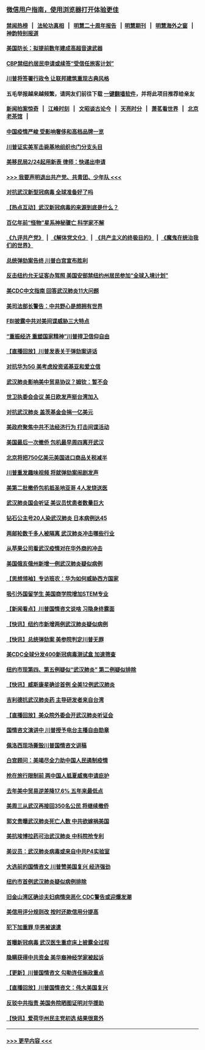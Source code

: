 ### [微信用户指南，使用浏览器打开体验更佳](https://github.com/gfw-breaker/banned-news1/blob/master/indexes/wechat-guide.md?t=0)
#### [禁闻热榜](热点新闻.md?t=0)  &nbsp;&nbsp;|&nbsp;&nbsp; [法轮功真相](https://github.com/gfw-breaker/truth/blob/master/README.md?t=0) &nbsp;&nbsp;|&nbsp;&nbsp; [明慧二十周年报告](https://github.com/gfw-breaker/mh-reports/blob/master/README.md?t=0) &nbsp;&nbsp;|&nbsp;&nbsp;[明慧期刊](https://github.com/gfw-breaker/mh-qikan) &nbsp;&nbsp;|&nbsp;&nbsp; [明慧海外之窗](https://github.com/gfw-breaker/mh-news/blob/master/README.md?t=0) &nbsp;&nbsp;|&nbsp;&nbsp; [神韵特别报道](https://github.com/gfw-breaker/mh-news/blob/master/shenyun.md?t=0)
#### [美国防长：拟提前数年建成高超音速武器](../pages/nsc412/n11850959.md?t=02071844) 
#### [CBP禁纽约居民申请或续签“受信任旅客计划”](../pages/nsc412/n11850857.md?t=02071844) 
#### [川普将签署行政令 让联邦建筑重现古典风格](../pages/nsc412/n11850654.md?t=02071844) 
#### 五毛举报越来越频繁，请网友们前往下载 [一键翻墙软件](https://github.com/gfw-breaker/ssr-accounts)，并将此项目推荐给亲友
#### [新闻拍案惊奇](https://github.com/gfw-breaker/banned-news1/blob/master/pages/link4.md) &nbsp;&nbsp;|&nbsp;&nbsp; [江峰时刻](https://github.com/gfw-breaker/banned-news1/blob/master/pages/link4.md) &nbsp;&nbsp;|&nbsp;&nbsp; [文昭谈古论今](https://github.com/gfw-breaker/banned-news1/blob/master/pages/link4.md) &nbsp;&nbsp;|&nbsp;&nbsp; [天亮时分](https://github.com/gfw-breaker/banned-news1/blob/master/pages/link4.md) &nbsp;&nbsp;|&nbsp;&nbsp; [萧茗看世界](https://github.com/gfw-breaker/banned-news1/blob/master/pages/link4.md) &nbsp;&nbsp;|&nbsp;&nbsp; [北京老茶馆](https://github.com/gfw-breaker/banned-news1/blob/master/pages/link4.md) &nbsp;&nbsp;|&nbsp;&nbsp; 
#### [中国疫情严峻 受影响奢侈和高档品牌一览](../pages/nsc412/n11850319.md?t=02071844) 
#### [川普证实美军击毙基地组织也门分支头目](../pages/nsc412/n11850383.md?t=02071844) 
#### [美移民局2/24起用新表 律师：快递出申请](../pages/nsc412/n11848220.md?t=02071844) 
#### [>>> 我要声明退出共产党、共青团、少年队 <<<](https://github.com/begood0513/goodnews/blob/master/quit/letter.md) 
#### [对抗武汉新型冠病毒 全球准备好了吗](../pages/nsc412/n11850142.md?t=02071844) 
#### [【热点互动】武汉新冠病毒的来源到底是什么？](../pages/nsc412/n11849749.md?t=02071844) 
#### [百亿年前“怪物”星系神秘骤亡 科学家不解](../pages/nsc412/n11849863.md?t=02071844) 
#### [《九评共产党》](https://github.com/begood0513/9ping.md/blob/master/README.md) &nbsp;|&nbsp; [《解体党文化》](../../../../jtdwh.md/blob/master/README.md)  &nbsp;|&nbsp; [《共产主义的终极目的》](../../../../gczydzjmd.md/blob/master/README.md) &nbsp;|&nbsp; [《魔鬼在统治我们的世界》](../../../../mgztzwmdsj.md/blob/master/README.md) 
#### [总统弹劾案告终 川普白宫宣布胜利](../pages/nsc412/n11849985.md?t=02071844) 
#### [反击纽约允无证客办驾照  美国安部禁纽约州居民参加“全球入境计划”](../pages/nsc412/n11849828.md?t=02071844) 
#### [美CDC中文指南 回答武汉肺炎11大问题](../pages/nsc412/n11849703.md?t=02071844) 
#### [美司法部长警告：中共野心是想拥有世界](../pages/nsc412/n11849769.md?t=02071844) 
#### [FBI披露中共对美间谍威胁三大特点](../pages/nsc412/n11849700.md?t=02071844) 
#### [“重振经济 重塑国家精神”川普捍卫信仰自由](../pages/nsc412/n11849641.md?t=02071844) 
#### [【直播回放】川普发表关于弹劾案讲话](../pages/nsc412/n11849472.md?t=02071844) 
#### [对抗华为5G 美考虑投资诺基亚和爱立信](../pages/nsc412/n11849510.md?t=02071844) 
#### [武汉肺炎影响美中贸易协议？姆钦：暂不会](../pages/nsc412/n11849497.md?t=02071844) 
#### [世卫执委会会议 美日欧发声挺台湾加入](../pages/nsc412/n11849433.md?t=02071844) 
#### [对抗武汉肺炎 盖茨基金会捐一亿美元](../pages/nsc412/n11848953.md?t=02071844) 
#### [美政府聚焦中共不法经济行为 打击间谍活动](../pages/nsc412/n11849322.md?t=02071844) 
#### [美国最后一次撤侨 包机最早周四离开武汉](../pages/nsc412/n11849395.md?t=02071844) 
#### [北京将把750亿美元美国进口商品关税减半](../pages/nsc412/n11848896.md?t=02071844) 
#### [川普重发趣味视频 将就弹劾案闹剧发声](../pages/nsc412/n11848715.md?t=02071844) 
#### [美第二批撤侨包机抵圣地亚哥 4人发烧送医](../pages/nsc412/n11847923.md?t=02071844) 
#### [武汉肺炎国会听证 美议员忧患者数量巨大](../pages/nsc412/n11844851.md?t=02071844) 
#### [钻石公主号20人染武汉肺炎 日本病例达45](../pages/nsc412/n11847823.md?t=02071844) 
#### [两邮轮数千多人被隔离 武汉肺炎冲击哪些行业](../pages/nsc412/n11847456.md?t=02071844) 
#### [从苹果公司看武汉疫情对在华外商的冲击](../pages/nsc412/n11847586.md?t=02071844) 
#### [美国俄亥俄州新增一例武汉肺炎疑似病例](../pages/nsc412/n11847714.md?t=02071844) 
#### [【思想领袖】专访班农：华为如何威胁西方国家](../pages/nsc412/n11847306.md?t=02071844) 
#### [吸引外国留学生 美国商学院增加STEM专业](../pages/nsc412/n11847417.md?t=02071844) 
#### [【新闻看点】川普国情咨文说啥 习隐身终露面](../pages/nsc412/n11847016.md?t=02071844) 
#### [【快讯】纽约市新增两例武汉肺炎疑似病例](../pages/nsc412/n11847250.md?t=02071844) 
#### [【快讯】总统弹劾案 美参院判定川普无罪](../pages/nsc412/n11847316.md?t=02071844) 
#### [美CDC全球分发400新冠病毒测试盒 加速筛查](../pages/nsc412/n11847260.md?t=02071844) 
#### [纽约市现第四、第五例疑似“武汉肺炎”   第二例疑似排除](../pages/nsc412/n11847332.md?t=02071844) 
#### [【快讯】威斯康星确诊首例 全美12例武汉肺炎](../pages/nsc412/n11847162.md?t=02071844) 
#### [吉利德抗武汉肺炎药 主导研发者来自台湾](../pages/nsc412/n11847064.md?t=02071844) 
#### [【直播回放】美众院外委会开武汉肺炎听证会](../pages/nsc412/n11846727.md?t=02071844) 
#### [国情咨文演讲中 川普授予电台主播自由勋章](../pages/nsc412/n11846815.md?t=02071844) 
#### [佩洛西现场撕毁川普国情咨文讲稿](../pages/nsc412/n11846724.md?t=02071844) 
#### [白宫顾问：美竭尽全力助中国人民遏制疫情](../pages/nsc412/n11846756.md?t=02071844) 
#### [抢在旅行限制前 两中国人抵夏威夷申请庇护](../pages/nsc412/n11846866.md?t=02071844) 
#### [去年美中贸易逆差降17.6% 五年来最低点](../pages/nsc412/n11846755.md?t=02071844) 
#### [美周三从武汉再接回350名公民 将继续撤侨](../pages/nsc412/n11846705.md?t=02071844) 
#### [郭文贵曝武汉肺炎死亡人数 中共欲嫁祸美国](../pages/nsc412/n11846240.md?t=02071844) 
#### [美抗埃博拉药可治武汉肺炎 中科院抢专利](../pages/nsc412/n11846409.md?t=02071844) 
#### [美议员：武汉肺炎病毒或来自中共P4实验室](../pages/nsc412/n11846043.md?t=02071844) 
#### [大选前的国情咨文 川普赞美国复兴 经济强劲](../pages/nsc412/n11845526.md?t=02071844) 
#### [纽约市首例武汉肺炎疑似病例排除](../pages/nsc412/n11844989.md?t=02071844) 
#### [旧金山湾区确诊夫妇病情突恶化 CDC警告或迎爆发潮](../pages/nsc412/n11845730.md?t=02071844) 
#### [美信用评分规则改  按时还款信用分提高](../pages/nsc412/n11845488.md?t=02071844) 
#### [犯下加重罪 华男被速遣](../pages/nsc412/n11845476.md?t=02071844) 
#### [首曝新冠病毒 武汉医生重症床上披露全过程](../pages/nsc412/n11845150.md?t=02071844) 
#### [隐瞒获得中共资金 美华裔神经学家被起诉](../pages/nsc412/n11844879.md?t=02071844) 
#### [【更新】川普国情咨文 勾勒连任施政重点](../pages/nsc412/n11845223.md?t=02071844) 
#### [【直播回放】川普国情咨文：伟大美国复兴](../pages/nsc412/n11842079.md?t=02071844) 
#### [反驳中共指责 美国务院晒图证明对华援助](../pages/nsc412/n11844859.md?t=02071844) 
#### [【快讯】爱荷华州民主党初选 结果很意外](../pages/nsc412/n11844878.md?t=02071844) 

----
#### [ >>> 更早内容 <<< ](../indexes/nsc412-earlier.md)
